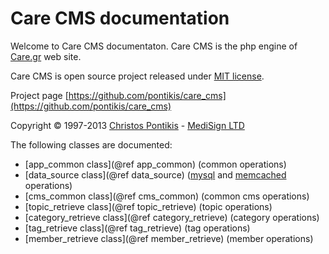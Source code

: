 Care CMS documentation
======================

Welcome to Care CMS documentaton. Care CMS is the php engine of [Care.gr](http://www.care.gr) web site.

Care CMS is open source project released under [MIT license](http://opensource.org/licenses/MIT).

Project page [https://github.com/pontikis/care_cms](https://github.com/pontikis/care_cms)

Copyright &copy; 1997-2013 [Christos Pontikis](http://www.pontikis.net) - [MediSign LTD](http://www.medisign.com)

The following classes are documented:

- [app_common class](@ref app_common) (common operations)
- [data_source class](@ref data_source) ([mysql](http://www.mysql.com/) and [memcached](http://php.net/manual/en/book.memcached.php) operations)
- [cms_common class](@ref cms_common) (common cms operations)
- [topic_retrieve class](@ref topic_retrieve) (topic operations)
- [category_retrieve class](@ref category_retrieve) (category operations)
- [tag_retrieve class](@ref tag_retrieve) (tag operations)
- [member_retrieve class](@ref member_retrieve) (member operations)

